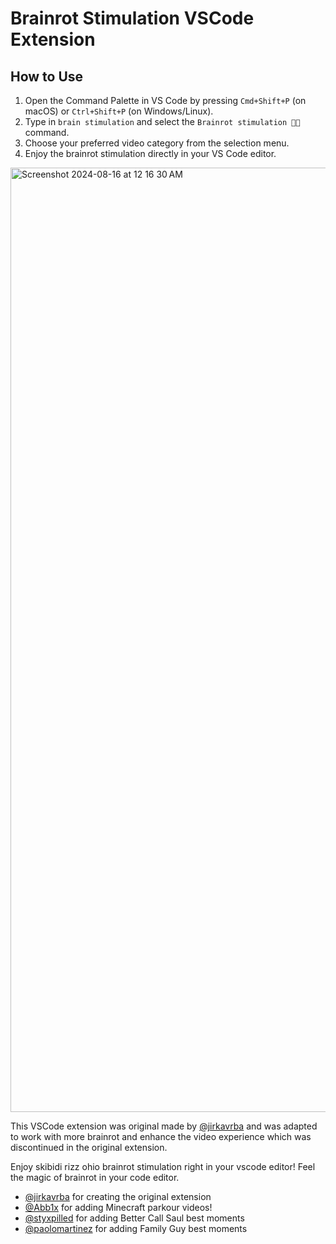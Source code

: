 # Brainrot Stimulation VSCode Extension

## How to Use

1. Open the Command Palette in VS Code by pressing `Cmd+Shift+P` (on macOS) or `Ctrl+Shift+P` (on Windows/Linux).
2. Type in `brain stimulation` and select the `Brainrot stimulation 🤯🫵` command.
3. Choose your preferred video category from the selection menu.
4. Enjoy the brainrot stimulation directly in your VS Code editor.


<img width="1511" alt="Screenshot 2024-08-16 at 12 16 30 AM" src="https://github.com/user-attachments/assets/bfcdc1fd-3a62-45d8-bcd8-41b879aa0b32">

This VSCode extension was original made by [@jirkavrba](https://github.com/jirkavrba) and was adapted to work with more brainrot and enhance the video experience which was discontinued in the original extension.

Enjoy skibidi rizz ohio brainrot stimulation right in your vscode editor! Feel the magic of brainrot in your code editor.

- [@jirkavrba](https://github.com/jirkavrba) for creating the original extension
- [@Abb1x](https://github.com/Abb1x) for adding Minecraft parkour videos!
- [@styxpilled](https://github.com/styxpilled) for adding Better Call Saul best moments
- [@paolomartinez](https://github.com/paolomartinez) for adding Family Guy best moments
